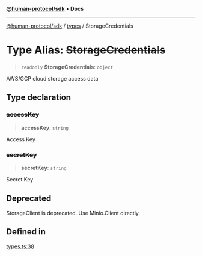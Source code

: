 [**@human-protocol/sdk**](../../README.md) • **Docs**

***

[@human-protocol/sdk](../../modules.md) / [types](../README.md) / StorageCredentials

# Type Alias: ~~StorageCredentials~~

> `readonly` **StorageCredentials**: `object`

AWS/GCP cloud storage access data

## Type declaration

### ~~accessKey~~

> **accessKey**: `string`

Access Key

### ~~secretKey~~

> **secretKey**: `string`

Secret Key

## Deprecated

StorageClient is deprecated. Use Minio.Client directly.

## Defined in

[types.ts:38](https://github.com/humanprotocol/human-protocol/blob/70b05280cb6fa8b46457684271d61737e32b6cad/packages/sdk/typescript/human-protocol-sdk/src/types.ts#L38)
